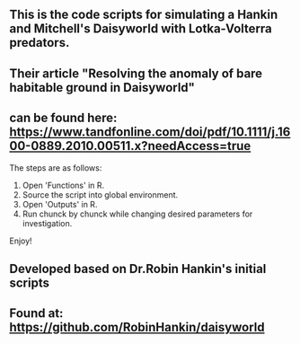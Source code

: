 ## This is the code scripts for simulating a Hankin and Mitchell's Daisyworld with Lotka-Volterra predators.
## Their article "Resolving the anomaly of bare habitable ground in Daisyworld" 
## can be found here: https://www.tandfonline.com/doi/pdf/10.1111/j.1600-0889.2010.00511.x?needAccess=true

The steps are as follows:

1. Open 'Functions' in R.
2. Source the script into global environment.
3. Open 'Outputs' in R.
4. Run chunck by chunck while changing desired parameters for investigation.

Enjoy!

## Developed based on Dr.Robin Hankin's initial scripts
## Found at: https://github.com/RobinHankin/daisyworld
